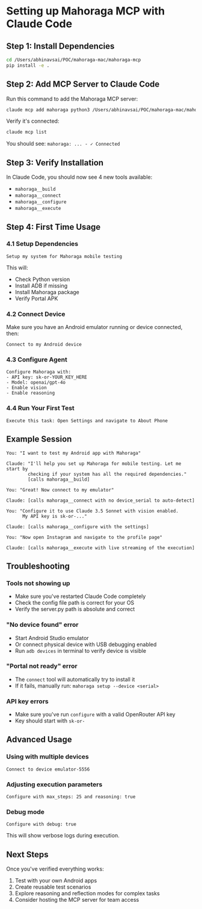 # Setting up Mahoraga MCP with Claude Code

## Step 1: Install Dependencies

```bash
cd /Users/abhinavsai/POC/mahoraga-mac/mahoraga-mcp
pip install -e .
```

## Step 2: Add MCP Server to Claude Code

Run this command to add the Mahoraga MCP server:

```bash
claude mcp add mahoraga python3 /Users/abhinavsai/POC/mahoraga-mac/mahoraga-mcp/server.py
```

Verify it's connected:
```bash
claude mcp list
```

You should see: `mahoraga: ... - ✓ Connected`

## Step 3: Verify Installation

In Claude Code, you should now see 4 new tools available:
- `mahoraga__build`
- `mahoraga__connect`
- `mahoraga__configure`
- `mahoraga__execute`

## Step 4: First Time Usage

### 4.1 Setup Dependencies
```
Setup my system for Mahoraga mobile testing
```
This will:
- Check Python version
- Install ADB if missing
- Install Mahoraga package
- Verify Portal APK

### 4.2 Connect Device
Make sure you have an Android emulator running or device connected, then:
```
Connect to my Android device
```

### 4.3 Configure Agent
```
Configure Mahoraga with:
- API key: sk-or-YOUR_KEY_HERE
- Model: openai/gpt-4o
- Enable vision
- Enable reasoning
```

### 4.4 Run Your First Test
```
Execute this task: Open Settings and navigate to About Phone
```

## Example Session

```
You: "I want to test my Android app with Mahoraga"

Claude: "I'll help you set up Mahoraga for mobile testing. Let me start by
        checking if your system has all the required dependencies."
        [calls mahoraga__build]

You: "Great! Now connect to my emulator"

Claude: [calls mahoraga__connect with no device_serial to auto-detect]

You: "Configure it to use Claude 3.5 Sonnet with vision enabled.
      My API key is sk-or-..."

Claude: [calls mahoraga__configure with the settings]

You: "Now open Instagram and navigate to the profile page"

Claude: [calls mahoraga__execute with live streaming of the execution]
```

## Troubleshooting

### Tools not showing up
- Make sure you've restarted Claude Code completely
- Check the config file path is correct for your OS
- Verify the server.py path is absolute and correct

### "No device found" error
- Start Android Studio emulator
- Or connect physical device with USB debugging enabled
- Run `adb devices` in terminal to verify device is visible

### "Portal not ready" error
- The `connect` tool will automatically try to install it
- If it fails, manually run: `mahoraga setup --device <serial>`

### API key errors
- Make sure you've run `configure` with a valid OpenRouter API key
- Key should start with `sk-or-`

## Advanced Usage

### Using with multiple devices
```
Connect to device emulator-5556
```

### Adjusting execution parameters
```
Configure with max_steps: 25 and reasoning: true
```

### Debug mode
```
Configure with debug: true
```

This will show verbose logs during execution.

## Next Steps

Once you've verified everything works:
1. Test with your own Android apps
2. Create reusable test scenarios
3. Explore reasoning and reflection modes for complex tasks
4. Consider hosting the MCP server for team access